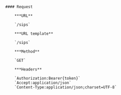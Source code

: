     #### Request

        ***URL**

        `/sips`

        ***URL template**

        `/sips`

        ***Method**

        `GET`

        ***Headers**

        `Authorization:Bearer{token}`
        `Accept:application/json`
        `Content-Type:application/json;charset=UTF-8`
